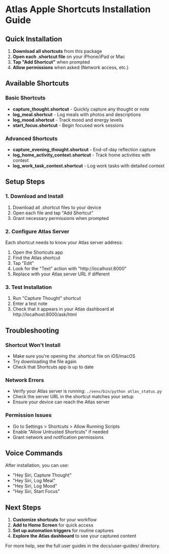 # Atlas Apple Shortcuts Installation Guide

## Quick Installation

1. **Download all shortcuts** from this package
2. **Open each .shortcut file** on your iPhone/iPad or Mac
3. **Tap "Add Shortcut"** when prompted
4. **Allow permissions** when asked (Network access, etc.)

## Available Shortcuts

### Basic Shortcuts

- **capture_thought.shortcut** - Quickly capture any thought or note
- **log_meal.shortcut** - Log meals with photos and descriptions
- **log_mood.shortcut** - Track mood and energy levels
- **start_focus.shortcut** - Begin focused work sessions

### Advanced Shortcuts

- **capture_evening_thought.shortcut** - End-of-day reflection capture
- **log_home_activity_context.shortcut** - Track home activities with context
- **log_work_task_context.shortcut** - Log work tasks with detailed context

## Setup Steps

### 1. Download and Install

1. Download all .shortcut files to your device
2. Open each file and tap "Add Shortcut"
3. Grant necessary permissions when prompted

### 2. Configure Atlas Server

Each shortcut needs to know your Atlas server address:

1. Open the Shortcuts app
2. Find the Atlas shortcut
3. Tap "Edit"
4. Look for the "Text" action with "http://localhost:8000"
5. Replace with your Atlas server URL if different

### 3. Test Installation

1. Run "Capture Thought" shortcut
2. Enter a test note
3. Check that it appears in your Atlas dashboard at http://localhost:8000/ask/html

## Troubleshooting

### Shortcut Won't Install
- Make sure you're opening the .shortcut file on iOS/macOS
- Try downloading the file again
- Check that Shortcuts app is up to date

### Network Errors
- Verify your Atlas server is running: `./venv/bin/python atlas_status.py`
- Check the server URL in the shortcut matches your setup
- Ensure your device can reach the Atlas server

### Permission Issues
- Go to Settings > Shortcuts > Allow Running Scripts
- Enable "Allow Untrusted Shortcuts" if needed
- Grant network and notification permissions

## Voice Commands

After installation, you can use:
- "Hey Siri, Capture Thought"
- "Hey Siri, Log Meal"
- "Hey Siri, Log Mood"
- "Hey Siri, Start Focus"

## Next Steps

1. **Customize shortcuts** for your workflow
2. **Add to Home Screen** for quick access
3. **Set up automation triggers** for routine captures
4. **Explore the Atlas dashboard** to see your captured content

For more help, see the full user guides in the docs/user-guides/ directory.